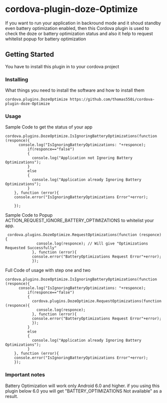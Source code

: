 # cordova-plugin-doze-Optimize

If you want to run your application in backround mode and it shoud standby even battery optimization enabled, then this Cordova plugin is used to check the doze or battery optimization status and also it help to request whitelist popup for battery optimization

## Getting Started

You have to install this plugin in to your cordova project

### Installing

What things you need to install the software and how to install them

```
cordova.plugins.DozeOptimize https://github.com/thomas550i/cordova-plugin-doze-Optimize
```

### Usage 

Sample Code to get the status of your app 

```
cordova.plugins.DozeOptimize.IsIgnoringBatteryOptimizations(function (responce){
      console.log("IsIgnoringBatteryOptimizations: "+responce);
          if(responce=="false")
          {
            console.log("Application not Ignoring Battery Optimizations");
          }
          else
          {
            console.log("Application already Ignoring Battery Optimizations");
          }		
    }, function (error){
    console.error("IsIgnoringBatteryOptimizations Error"+error);
    
    });
```

Sample Code to Popup ACTION_REQUEST_IGNORE_BATTERY_OPTIMIZATIONS to whitelist your app.

```
 cordova.plugins.DozeOptimize.RequestOptimizations(function (responce){
              console.log(responce); // Will give "Optimizations Requested Successfully"
            }, function (error){
            console.error("BatteryOptimizations Request Error"+error);			
            });
```

Full Code of usage with step one and two

```
cordova.plugins.DozeOptimize.IsIgnoringBatteryOptimizations(function (responce){
      console.log("IsIgnoringBatteryOptimizations: "+responce);
          if(responce=="false")
          {
            cordova.plugins.DozeOptimize.RequestOptimizations(function (responce){
              console.log(responce);
            }, function (error){
            console.error("BatteryOptimizations Request Error"+error);			
            });
          }
          else
          {
            console.log("Application already Ignoring Battery Optimizations");
          }		
    }, function (error){
    console.error("IsIgnoringBatteryOptimizations Error"+error);    
    });
```
### Important notes

Battery Optimization will work only Android 6.0 and higher. if you using this plugin below 6.0 you will get "BATTERY_OPTIMIZATIONS Not available" as a result. 